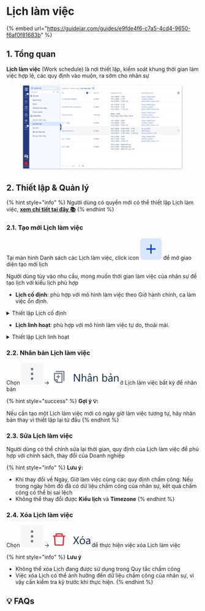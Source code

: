 # Lịch làm việc

{% embed url="https://guidejar.com/guides/e9fde4f6-c7a5-4cd4-9650-f6af0f81683b" %}

## 1. Tổng quan

**Lịch làm việc** (Work schedule) là nơi thiết lập, kiểm soát khung thời gian làm việc hợp lệ, các quy định vào muộn, ra sớm cho nhân sự

<figure><img src="../.gitbook/assets/image (19).png" alt=""><figcaption></figcaption></figure>

## 2. Thiết lập & Quản lý

{% hint style="info" %}
Người dùng có quyền mới có thể thiết lập Lịch làm việc, [**xem chi tiết tại đây 📚**](phan-quyen.md)
{% endhint %}

### 2.1. Tạo mới Lịch làm việc

Tại màn hình Danh sách các Lịch làm việc, click icon <img src="../.gitbook/assets/image (4).png" alt="" data-size="line"> để mở giao diện tạo mới lịch

Người dùng tùy vào nhu cầu, mong muốn thời gian làm việc của nhân sự để tạo lịch với kiểu lịch phù hợp

* **Lịch cố định**: phù hợp với mô hình làm việc theo Giờ hành chính, ca làm việc ổn định.&#x20;

<details>

<summary>Thiết lập Lịch cố định</summary>

#### 2.1.1. Sơ đồ

<figure><img src="../.gitbook/assets/image (20).png" alt="" width="563"><figcaption></figcaption></figure>

#### 2.1.2.  Thiết lập

<figure><img src="../.gitbook/assets/image (21).png" alt=""><figcaption></figcaption></figure>

**a. Giờ làm việc mặc định:**

Xác định **Giờ vào**, **Giờ ra** của ngày làm việc:

* Sẽ mặc định áp dụng cho tất cả các ngày làm việc được chọn, có thể tùy chỉnh riêng cho từng ngày
* Khi **Giờ ra** nhỏ hơn **Giờ vào, Giờ ra** đó thuộc về ngày hôm sau

Click vào icon <img src="../.gitbook/assets/image (22).png" alt="" data-size="line"> để có thể thêm nhiều khung làm việc trong ngày:

<figure><img src="../.gitbook/assets/image (23).png" alt=""><figcaption></figcaption></figure>

* Người dùng có thể chia ngày làm việc ra nhiều khung (tối đa 6 khung), nhân sự sẽ phải check-in, check-out ở các khung
* Có thể thiết lập **Nghỉ giữa giờ** ở trong khoảng thời gian làm việc, khung giờ nghỉ này phải nằm trong khung giờ làm việc

**b. Tùy chỉnh check-in:**

* **Cho phép check-in trước giờ vào:** khoảng thời gian nhân sự có thể check-in sớm hơn so với Giờ vào
* **Cảnh báo nếu check-in sau giờ vào:** tùy nhu cầu của Doanh nghiệp để quy định mốc cảnh báo này là gì, có thể là: Nghỉ nửa buổi, Đi rất muộn,....

**c. Tùy chỉnh check-out:**

* **Cho phép check-out sau giờ ra:** khoảng thời gian nhân sự có thể check-out muộn hơn so với Giờ ra
* **Cảnh báo nếu check-out sau giờ ra:** tùy nhu cầu của Doanh nghiệp để quy định mốc cảnh báo này là gì, có thể là: Nghỉ nửa buổi, Về rất sớm,....

</details>

* **Lịch linh hoạt**: phù hợp với mô hình làm việc tự do, thoải mái.

<details>

<summary>Thiết lập Lịch linh hoạt</summary>

#### 2.1.1. Sơ đồ

<figure><img src="../.gitbook/assets/image (24).png" alt="" width="563"><figcaption></figcaption></figure>

#### 2.1.2.  Thiết lập

<figure><img src="../.gitbook/assets/image (25).png" alt=""><figcaption></figcaption></figure>

**a. Xác định Ngày, Giờ làm việc:**

Xác định **khung giờ làm việc**:

* Nhân sự có thể check-in, check-out bất cứ thời điểm nào trong khung giờ này
* Sẽ mặc định áp dụng cho tất cả các ngày làm việc được chọn

Tích chọn vào trước các thứ để xác định các ngày làm việc trong tuần

**b. Lựa chọn Giờ làm việc bắt buộc trong ngày:**

Khi có yêu cầu về số giờ làm việc bắt buộc, nếu nhân sự check-out trước khi hoàn thành đủ số giờ quy định, hệ thống sẽ ghi nhận là **Về sớm**.

</details>

### 2.2. Nhân bản Lịch làm việc

Chọn <img src="../.gitbook/assets/image (13).png" alt="" data-size="line"> -> <img src="../.gitbook/assets/image (14).png" alt="" data-size="line"> ở Lịch làm việc bất kỳ để nhân bản

{% hint style="success" %}
**Gợi ý 💡:**&#x20;

Nếu cần tạo một Lịch làm việc mới có ngày giờ làm việc tương tự, hãy nhân bản thay vì thiết lập lại từ đầu
{% endhint %}

### 2.3. Sửa Lịch làm việc

Người dùng có thể chỉnh sửa lại thời gian, quy định của Lịch làm việc để phù hợp với chính sách, thay đổi của Doanh nghiệp

{% hint style="info" %}
**Lưu ý:**

* Khi thay đổi về Ngày, Giờ làm việc cùng các quy định chấm công: Nếu trong ngày hôm đó đã có dữ liệu chấm công của nhân sự, kết quả chấm công có thể bị sai lệch
* Không thể thay đổi được **Kiểu lịch** và **Timezone**
{% endhint %}

### 2.4. Xóa Lịch làm việc

Chọn <img src="../.gitbook/assets/image (13).png" alt="" data-size="line"> -> <img src="../.gitbook/assets/image (16).png" alt="" data-size="line">  để thực hiện việc xóa Lịch làm việc

{% hint style="info" %}
**Lưu ý**&#x20;

* Không thể xóa Lịch đang được sử dụng trong Quy tắc chấm công
* Việc xóa Lịch có thể ảnh hưởng đến dữ liệu chấm công của nhân sự, vì vậy cần kiểm tra kỹ trước khi thực hiện.
{% endhint %}

## 💡 FAQs

